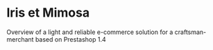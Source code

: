 # Iris et Mimosa

Overview of a light and reliable e-commerce solution for a craftsman-merchant based on Prestashop 1.4
